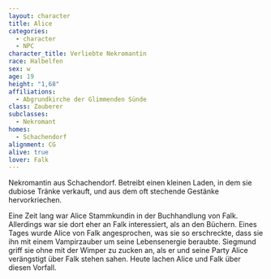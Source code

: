 ```yaml
---
layout: character
title: Alice
categories:
  - character
  - NPC
character_title: Verliebte Nekromantin
race: Halbelfen
sex: w
age: 19
height: "1,68"
affiliations:
  - Abgrundkirche der Glimmenden Sünde
class: Zauberer
subclasses:
  - Nekromant
homes:
  - Schachendorf
alignment: CG
alive: true
lover: Falk
---
```


Nekromantin aus Schachendorf. Betreibt einen kleinen Laden, in dem sie dubiose Tränke verkauft, und aus dem oft
stechende Gestänke hervorkriechen.

Eine Zeit lang war Alice Stammkundin in der Buchhandlung von Falk. Allerdings war sie dort eher an Falk interessiert,
als an den Büchern. Eines Tages wurde Alice von Falk angesprochen, was sie so erschreckte, dass sie ihn mit einem
Vampirzauber um seine Lebensenergie beraubte. Siegmund griff sie ohne mit der Wimper zu zucken an, als er und seine
Party Alice verängstigt über Falk stehen sahen. Heute lachen Alice und Falk über diesen Vorfall.